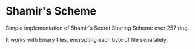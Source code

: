 # Shamir's Scheme
Simple implementation of Shamir's Secret Sharing Scheme over 257 ring. 

It works with binary files, encrypting each byte of file separately.
